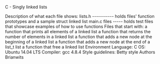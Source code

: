 C - Singly linked lists

Description of what each file shows:
lists.h ----------- holds files' function prototypes and a sample struct linked list
main.c files ----- holds test files that showcase examples of how to use functions
Files that start with:
a function that prints all elements of a linked list
a function that returns the number of elements in a linked list
a function that adds a new node at the beginning of a linked list
a function that adds a new node at the end of a list_t list
a function that free a linked list
Environment
Language: C
OS: Ubuntu 14.04 LTS
Compiler: gcc 4.8.4
Style guidelines: Betty style
Authors
Brianwits
